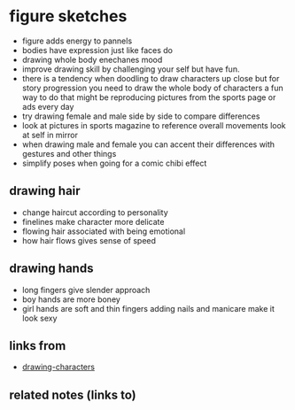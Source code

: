 # figure sketches
- figure adds energy to pannels
- bodies have expression just like faces do
- drawing whole body enechanes mood
- improve drawing skill by challenging 
  your self but have fun.
- there is a tendency when doodling
  to draw characters up close
  but for story progression
  you need to draw the whole body
  of characters a fun way to do that
  might be reproducing pictures from
  the sports page or ads every day
- try drawing female and male side by side to compare differences   
- look at pictures in sports magazine
 to reference overall movements
 look at self in mirror
 - when drawing male and female
   you can accent their differences
   with gestures and other things
- simplify poses when going for a comic chibi effect

## drawing hair 
- change haircut according to personality
- finelines make character more delicate
- flowing hair associated with being emotional
- how hair flows gives sense of speed

## drawing hands
- long fingers give slender approach
- boy hands are more boney
- girl hands are soft and thin fingers
  adding nails and manicare make it look sexy 

## links from
- [drawing-characters](drawing-characters.md)

## related notes (links to)
